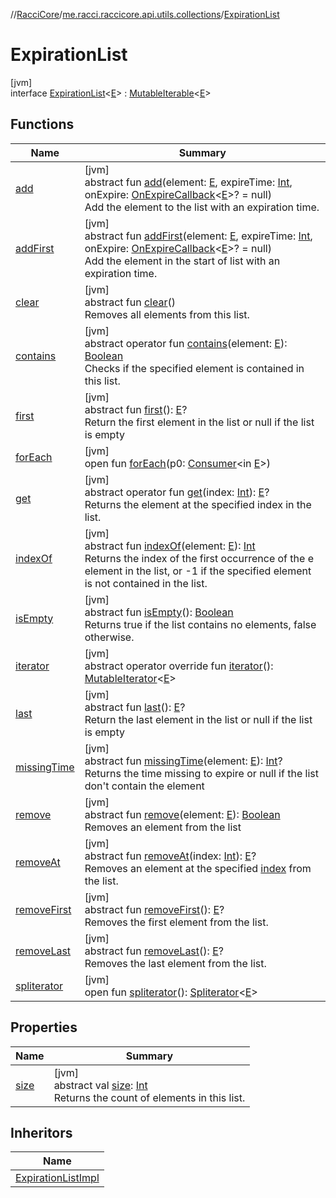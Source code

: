 //[RacciCore](../../../index.md)/[me.racci.raccicore.api.utils.collections](../index.md)/[ExpirationList](index.md)

# ExpirationList

[jvm]\
interface [ExpirationList](index.md)&lt;[E](index.md)&gt; : [MutableIterable](https://kotlinlang.org/api/latest/jvm/stdlib/kotlin.collections/-mutable-iterable/index.html)&lt;[E](index.md)&gt;

## Functions

| Name | Summary |
|---|---|
| [add](add.md) | [jvm]<br>abstract fun [add](add.md)(element: [E](index.md), expireTime: [Int](https://kotlinlang.org/api/latest/jvm/stdlib/kotlin/-int/index.html), onExpire: [OnExpireCallback](../index.md#1412320920%2FClasslikes%2F-1216412040)&lt;[E](index.md)&gt;? = null)<br>Add the element to the list with an expiration time. |
| [addFirst](add-first.md) | [jvm]<br>abstract fun [addFirst](add-first.md)(element: [E](index.md), expireTime: [Int](https://kotlinlang.org/api/latest/jvm/stdlib/kotlin/-int/index.html), onExpire: [OnExpireCallback](../index.md#1412320920%2FClasslikes%2F-1216412040)&lt;[E](index.md)&gt;? = null)<br>Add the element in the start of list with an expiration time. |
| [clear](clear.md) | [jvm]<br>abstract fun [clear](clear.md)()<br>Removes all elements from this list. |
| [contains](contains.md) | [jvm]<br>abstract operator fun [contains](contains.md)(element: [E](index.md)): [Boolean](https://kotlinlang.org/api/latest/jvm/stdlib/kotlin/-boolean/index.html)<br>Checks if the specified element is contained in this list. |
| [first](first.md) | [jvm]<br>abstract fun [first](first.md)(): [E](index.md)?<br>Return the first element in the list or null if the list is empty |
| [forEach](../-observable-collection/index.md#1532301601%2FFunctions%2F-1216412040) | [jvm]<br>open fun [forEach](../-observable-collection/index.md#1532301601%2FFunctions%2F-1216412040)(p0: [Consumer](https://docs.oracle.com/javase/8/docs/api/java/util/function/Consumer.html)&lt;in [E](index.md)&gt;) |
| [get](get.md) | [jvm]<br>abstract operator fun [get](get.md)(index: [Int](https://kotlinlang.org/api/latest/jvm/stdlib/kotlin/-int/index.html)): [E](index.md)?<br>Returns the element at the specified index in the list. |
| [indexOf](index-of.md) | [jvm]<br>abstract fun [indexOf](index-of.md)(element: [E](index.md)): [Int](https://kotlinlang.org/api/latest/jvm/stdlib/kotlin/-int/index.html)<br>Returns the index of the first occurrence of the e element in the list, or -1 if the specified element is not contained in the list. |
| [isEmpty](is-empty.md) | [jvm]<br>abstract fun [isEmpty](is-empty.md)(): [Boolean](https://kotlinlang.org/api/latest/jvm/stdlib/kotlin/-boolean/index.html)<br>Returns true if the list contains no elements, false otherwise. |
| [iterator](index.md#-1651023311%2FFunctions%2F-1216412040) | [jvm]<br>abstract operator override fun [iterator](index.md#-1651023311%2FFunctions%2F-1216412040)(): [MutableIterator](https://kotlinlang.org/api/latest/jvm/stdlib/kotlin.collections/-mutable-iterator/index.html)&lt;[E](index.md)&gt; |
| [last](last.md) | [jvm]<br>abstract fun [last](last.md)(): [E](index.md)?<br>Return the last element in the list or null if the list is empty |
| [missingTime](missing-time.md) | [jvm]<br>abstract fun [missingTime](missing-time.md)(element: [E](index.md)): [Int](https://kotlinlang.org/api/latest/jvm/stdlib/kotlin/-int/index.html)?<br>Returns the time missing to expire or null if the list don't contain the element |
| [remove](remove.md) | [jvm]<br>abstract fun [remove](remove.md)(element: [E](index.md)): [Boolean](https://kotlinlang.org/api/latest/jvm/stdlib/kotlin/-boolean/index.html)<br>Removes an element from the list |
| [removeAt](remove-at.md) | [jvm]<br>abstract fun [removeAt](remove-at.md)(index: [Int](https://kotlinlang.org/api/latest/jvm/stdlib/kotlin/-int/index.html)): [E](index.md)?<br>Removes an element at the specified [index](remove-at.md) from the list. |
| [removeFirst](remove-first.md) | [jvm]<br>abstract fun [removeFirst](remove-first.md)(): [E](index.md)?<br>Removes the first element from the list. |
| [removeLast](remove-last.md) | [jvm]<br>abstract fun [removeLast](remove-last.md)(): [E](index.md)?<br>Removes the last element from the list. |
| [spliterator](../-expiration-list-impl/index.md#-1387152138%2FFunctions%2F-1216412040) | [jvm]<br>open fun [spliterator](../-expiration-list-impl/index.md#-1387152138%2FFunctions%2F-1216412040)(): [Spliterator](https://docs.oracle.com/javase/8/docs/api/java/util/Spliterator.html)&lt;[E](index.md)&gt; |

## Properties

| Name | Summary |
|---|---|
| [size](size.md) | [jvm]<br>abstract val [size](size.md): [Int](https://kotlinlang.org/api/latest/jvm/stdlib/kotlin/-int/index.html)<br>Returns the count of elements in this list. |

## Inheritors

| Name |
|---|
| [ExpirationListImpl](../-expiration-list-impl/index.md) |

